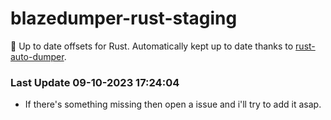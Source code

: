 # blazedumper-rust-staging

🚀 Up to date offsets for Rust. Automatically kept up to date thanks to [rust-auto-dumper](https://github.com/Akandesh/rust-auto-dumper).


### Last Update 09-10-2023 17:24:04
- If there's something missing then open a issue and i'll try to add it asap.